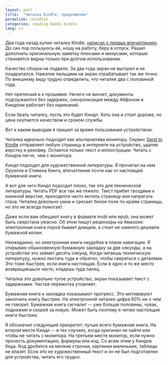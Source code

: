 ```yaml
---
layout: post
title:  "Читалка Kindle, продолжение"
permalink: /kindle2
categories: reading books kindle
lang: ru
---
```


[kindle]: /kindle
[sendtokindle]: https://www.amazon.com/gp/sendtokindle

Два года назад купил читалку Kindle, [написал о первых впечатлениях][kindle]. До
сих пор пользуюсь ей, ношу на работу, беру в отпуск. Решил дополнить
оригинальную заметку плюсами и минусами, которые становятся видны только при
долгом использовании.

Качество сборки не подвело. За два года экран не выгорел и не
поцарапался. Нажатие пальцами на экран отрабатывает так же точно. По внешнему
виду трудно определить, что читалке два с половиной года.

Нет претензий и к прошивке. Ничего не виснет, документы подгружаются без
задержек, синхронизация между Айфоном и Киндлом работает без нареканий.

Если брать читалку, пусть это будет Киндл. Хоть она и стоит дороже, но цена
окупается качеством и сроком службы.

Вот к каким выводам я пришел за время пользования устройством.

Читалка идеально подходит как альтернатива монитору. Сервис [Send to
Kindle][sendtokindle] отправляет любую страницу в интернете на устройство,
удаляя верстку и рекламу. Остается только текст и иллюстрации. Читать с Киндла
легче, чем с монитора.

Киндл подходит для художественной литературы. Я прочитал на нем Оруэлла и
Стивена Кинга, впечатления почти как от настоящей бумажной книги.

А вот для чего Киндл подходит плохо, так это для технической литературы. Читать
PDF все так же тяжело. Текст прибит гвоздями к книжной верстке, приходится часто
мотать страницу или напрягать глаза. Читалка довольно умна и срезает белое поле
по краям страницы, но это не всегда помогает.

Даже если вам обещают книгу в формате mobi или epub, она может быть сверстана
ужасно. Об этом пишут рецензоры на Амазоне: электронная книга порой бывает
днищем, а стоит не намного дешевле бумажной копии.

Неожиданно, но электронная книга неудобна в плане навигации. Я открываю
обыкновенную бумажную закладку за две секунды, а на устройстве это займет десять
секунд. Когда читаешь техническую литературу, нужно листать туда и обратно,
чтобы сверяться с деталями. Это тоже быстрее, если книга настоящая. Если в одно
и то же место возвращаешься часто, кладешь туда палец.

Читалка это довольно тугое устройство, экран показывает текст с
задержками. Частая перемотка утомляет.

Бумажная книга и закладка показывают прогресс. Это мотивируют закончить книгу
быстрее. На электронной читалке цифра 60% ни о чем не говорит. Бумажная книга
сигналит -- уже больше половины, чувак, поднажми и скорей за новую. Может быть
поэтому я читаю настоящие книги быстрее.

Я обозначил следующий приоритет: лучше всего бумажная книга. На втором месте
Киндл -- в тех случаях, когда оригинал не найти или чтобы не читать с
монитора. На третьем месте монитор, если нужно прочесть документацию, формулы
или код. Со всем этим у Киндла беда. Код дробится на мелкие строчки, картинки
маленькие, таблицы не влазят. Если это не художественный текст и он не был
подготовлен для устройства, читать его трудно.
